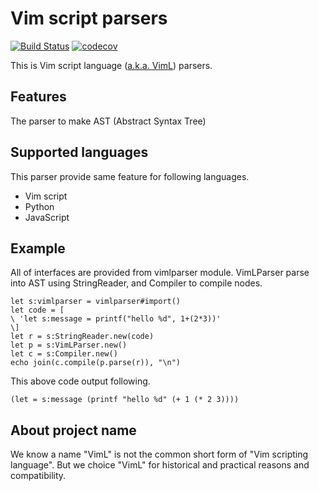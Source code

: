 # Vim script parsers

[![Build Status](https://travis-ci.org/vim-jp/vim-vimlparser.svg?branch=master)](https://travis-ci.org/vim-jp/vim-vimlparser) [![codecov](https://codecov.io/gh/vim-jp/vim-vimlparser/branch/master/graph/badge.svg)](https://codecov.io/gh/vim-jp/vim-vimlparser)

This is Vim script language ([a.k.a. VimL](#about-project-name)) parsers.

## Features

The parser to make AST (Abstract Syntax Tree)

## Supported languages

This parser provide same feature for following languages.

* Vim script
* Python
* JavaScript

## Example

All of interfaces are provided from vimlparser module. VimLParser parse into AST using StringReader, and Compiler to compile nodes.

```vim
let s:vimlparser = vimlparser#import()
let code = [
\ 'let s:message = printf("hello %d", 1+(2*3))'
\]
let r = s:StringReader.new(code)
let p = s:VimLParser.new()
let c = s:Compiler.new()
echo join(c.compile(p.parse(r)), "\n")
```

This above code output following.

```
(let = s:message (printf "hello %d" (+ 1 (* 2 3))))
```

## About project name

We know a name "VimL" is not the common short form of "Vim scripting language".
But we choice "VimL" for historical and practical reasons and compatibility.
